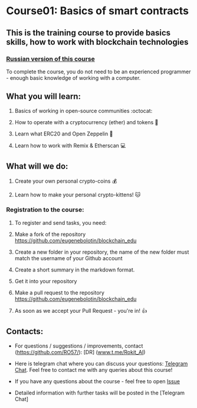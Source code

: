 
# Course01: Basics of smart contracts


## This is the training course to provide basics skills, how to work with blockchain technologies 

### [Russian version of this course](https://github.com/eugenebolotin/blockchain_edu/blob/master/README.md)




To complete the course, you do not need to be an experienced programmer - enough basic knowledge of working with a computer.

## What you will learn:

1. Basics of working in open-source communities :octocat:

1. How to operate with a cryptocurrency (ether) and tokens :money_with_wings:

1. Learn what ERC20 and Open Zeppelin :balloon:

1. Learn how to work with Remix & Etherscan :computer:

## What will we do:

1. Create your own personal crypto-coins :moneybag:

1. Learn how to make your personal crypto-kittens! :cat:

### Registration to the course:

1. To register and send tasks, you need:

1. Make a fork of the repository https://github.com/eugenebolotin/blockchain_edu

1. Create a new folder in your repository, the name of the new folder must match the username of your Github account

1. Create a short summary in the markdown format.

1. Get it into your repository

1. Make a pull request to the repository https://github.com/eugenebolotin/blockchain_edu

1. As soon as we accept your Pull Request - you're in! :+1:

## Contacts:

- For questions / suggestions / improvements, contact (https://github.com/RO57/):
[DR] (www.t.me/Rokit_AI)

- Here is telegram chat where you can discuss your questions:
[Telegram Chat](https://t.me/joinchat/BQeMJ09hr3kRTiR8yTTuTA). Feel free to contact me with any queries about this course!

- If you have any questions about the course - feel free to open [Issue](/https://github.com/eugenebolotin/blockchain_edu/issues/new)


- Detailed information with further tasks will be posted in the [Telegram Chat] 

